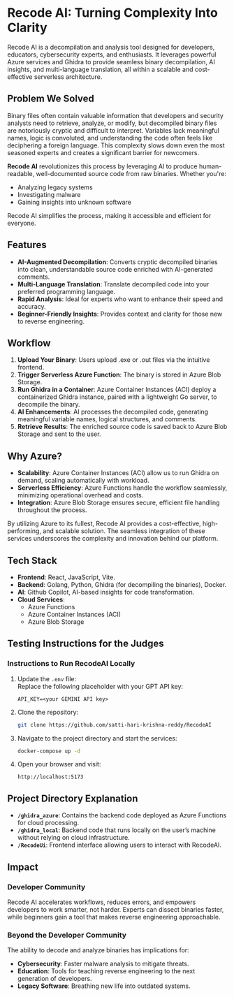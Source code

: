 # Recode AI: Turning Complexity Into Clarity

Recode AI is a decompilation and analysis tool designed for developers, educators, cybersecurity experts, and enthusiasts. It leverages powerful Azure services and Ghidra to provide seamless binary decompilation, AI insights, and multi-language translation, all within a scalable and cost-effective serverless architecture.

## Problem We Solved
Binary files often contain valuable information that developers and security analysts need to retrieve, analyze, or modify, but decompiled binary files are notoriously cryptic and difficult to interpret. Variables lack meaningful names, logic is convoluted, and understanding the code often feels like deciphering a foreign language. This complexity slows down even the most seasoned experts and creates a significant barrier for newcomers.

**Recode AI** revolutionizes this process by leveraging AI to produce human-readable, well-documented source code from raw binaries. Whether you're:
- Analyzing legacy systems
- Investigating malware
- Gaining insights into unknown software

Recode AI simplifies the process, making it accessible and efficient for everyone.

## Features
- **AI-Augmented Decompilation**: Converts cryptic decompiled binaries into clean, understandable source code enriched with AI-generated comments.
- **Multi-Language Translation**: Translate decompiled code into your preferred programming language.
- **Rapid Analysis**: Ideal for experts who want to enhance their speed and accuracy.
- **Beginner-Friendly Insights**: Provides context and clarity for those new to reverse engineering.

## Workflow
1. **Upload Your Binary**: Users upload .exe or .out files via the intuitive frontend.
2. **Trigger Serverless Azure Function**: The binary is stored in Azure Blob Storage.
3. **Run Ghidra in a Container**: Azure Container Instances (ACI) deploy a containerized Ghidra instance, paired with a lightweight Go server, to decompile the binary.
4. **AI Enhancements**: AI processes the decompiled code, generating meaningful variable names, logical structures, and comments.
5. **Retrieve Results**: The enriched source code is saved back to Azure Blob Storage and sent to the user.

## Why Azure?
- **Scalability**: Azure Container Instances (ACI) allow us to run Ghidra on demand, scaling automatically with workload.
- **Serverless Efficiency**: Azure Functions handle the workflow seamlessly, minimizing operational overhead and costs.
- **Integration**: Azure Blob Storage ensures secure, efficient file handling throughout the process.

By utilizing Azure to its fullest, Recode AI provides a cost-effective, high-performing, and scalable solution. The seamless integration of these services underscores the complexity and innovation behind our platform.

## Tech Stack
- **Frontend**: React, JavaScript, Vite.
- **Backend**: Golang, Python, Ghidra (for decompiling the binaries), Docker.
- **AI**: Github Copilot, AI-based insights for code transformation.
- **Cloud Services**:  
  - Azure Functions
  - Azure Container Instances (ACI)
  - Azure Blob Storage

## Testing Instructions for the Judges

### Instructions to Run RecodeAI Locally

1. Update the `.env` file:  
   Replace the following placeholder with your GPT API key:  
   ```
   API_KEY=<your GEMINI API key>
   ```

2. Clone the repository:  
   ```bash
   git clone https://github.com/satti-hari-krishna-reddy/RecodeAI
   ```

3. Navigate to the project directory and start the services:  
   ```bash
   docker-compose up -d
   ```

4. Open your browser and visit:  
   ```
   http://localhost:5173
   ```

## Project Directory Explanation

- **`/ghidra_azure`**: Contains the backend code deployed as Azure Functions for cloud processing.
- **`/ghidra_local`**: Backend code that runs locally on the user’s machine without relying on cloud infrastructure.
- **`/RecodeUi`**: Frontend interface allowing users to interact with RecodeAI.

## Impact

### Developer Community
Recode AI accelerates workflows, reduces errors, and empowers developers to work smarter, not harder. Experts can dissect binaries faster, while beginners gain a tool that makes reverse engineering approachable.

### Beyond the Developer Community
The ability to decode and analyze binaries has implications for:
- **Cybersecurity**: Faster malware analysis to mitigate threats.
- **Education**: Tools for teaching reverse engineering to the next generation of developers.
- **Legacy Software**: Breathing new life into outdated systems.

